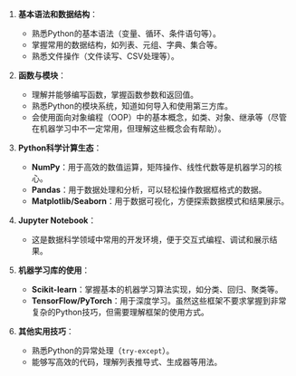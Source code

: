 1. **基本语法和数据结构**：
   - 熟悉Python的基本语法（变量、循环、条件语句等）。
   - 掌握常用的数据结构，如列表、元组、字典、集合等。
   - 熟悉文件操作（文件读写、CSV处理等）。

2. **函数与模块**：
   - 理解并能够编写函数，掌握函数参数和返回值。
   - 熟悉Python的模块系统，知道如何导入和使用第三方库。
   - 会使用面向对象编程（OOP）中的基本概念，如类、对象、继承等（尽管在机器学习中不一定常用，但理解这些概念会有帮助）。

3. **Python科学计算生态**：
   - **NumPy**：用于高效的数值运算，矩阵操作、线性代数等是机器学习的核心。
   - **Pandas**：用于数据处理和分析，可以轻松操作数据框格式的数据。
   - **Matplotlib/Seaborn**：用于数据可视化，方便探索数据模式和结果展示。

4. **Jupyter Notebook**：
   - 这是数据科学领域中常用的开发环境，便于交互式编程、调试和展示结果。

5. **机器学习库的使用**：
   - **Scikit-learn**：掌握基本的机器学习算法实现，如分类、回归、聚类等。
   - **TensorFlow/PyTorch**：用于深度学习。虽然这些框架不要求掌握到非常复杂的Python技巧，但需要理解框架的使用方式。

6. **其他实用技巧**：
   - 熟悉Python的异常处理（`try-except`）。
   - 能够写高效的代码，理解列表推导式、生成器等用法。
